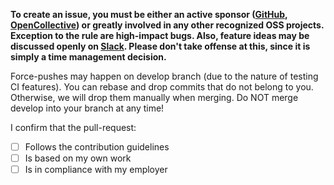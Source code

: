 **To create an issue, you must be either an active sponsor ([GitHub](https://github.com/sponsors/matkoch), [OpenCollective](https://opencollective.com/nuke)) or greatly involved in any other recognized OSS projects. Exception to the rule are high-impact bugs. Also, feature ideas may be discussed openly on [Slack](https://slofile.com/slack/nukebuildnet). Please don't take offense at this, since it is simply a time management decision.**

Force-pushes may happen on develop branch (due to the nature of testing CI features). You can rebase and drop commits that do not belong to you. Otherwise, we will drop them manually when merging. Do NOT merge develop into your branch at any time!

<!-- REMOVE UNTIL HERE -->

I confirm that the pull-request:

- [ ] Follows the contribution guidelines
- [ ] Is based on my own work
- [ ] Is in compliance with my employer
